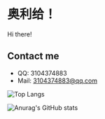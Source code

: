# 奥利给！

Hi there!

## Contact me
- QQ: 3104374883
- Mail: [3104374883@qq.com](mailto:3104374883@qq.com)

![Top Langs](https://github-readme-stats.vercel.app/api/top-langs/?username=algfwq)

![Anurag's GitHub stats](https://github-readme-stats.vercel.app/api?username=algfwq)
